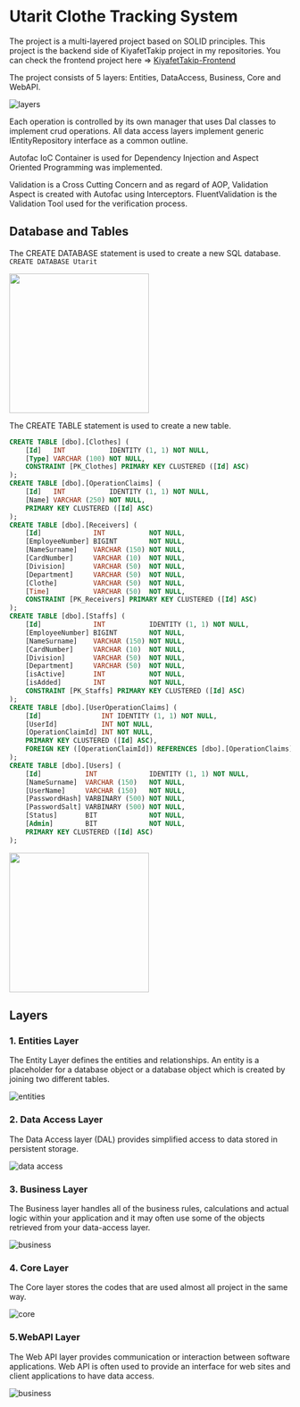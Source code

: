 # Utarit Clothe Tracking System 

The project is a multi-layered project based on SOLID principles. This project is the backend side of KiyafetTakip project in my repositories. You can check the frontend project here => [KiyafetTakip-Frontend](https://github.com/NecibeBusraUylas/KiyafetTakip-Frontend)

The project consists of 5 layers: Entities, DataAccess, Business, Core and WebAPI.

![layers](images//solution.PNG)

Each operation is controlled by its own manager that uses Dal classes to implement crud operations. All data access layers implement generic IEntityRepository interface as a common outline.

Autofac IoC Container is used for Dependency Injection and Aspect Oriented Programming was implemented.

Validation is a Cross Cutting Concern and as regard of AOP, Validation Aspect is created with Autofac using Interceptors. FluentValidation is the Validation Tool used for the verification process.

## Database and Tables

The CREATE DATABASE statement is used to create a new SQL database.
`CREATE DATABASE Utarit`

<img src="images//database.PNG" width="250" height="250">

The CREATE TABLE statement is used to create a new table.
~~~~sql
CREATE TABLE [dbo].[Clothes] (
    [Id]   INT           IDENTITY (1, 1) NOT NULL,
    [Type] VARCHAR (100) NOT NULL,
    CONSTRAINT [PK_Clothes] PRIMARY KEY CLUSTERED ([Id] ASC)
);
CREATE TABLE [dbo].[OperationClaims] (
    [Id]   INT           IDENTITY (1, 1) NOT NULL,
    [Name] VARCHAR (250) NOT NULL,
    PRIMARY KEY CLUSTERED ([Id] ASC)
);
CREATE TABLE [dbo].[Receivers] (
    [Id]             INT           NOT NULL,
    [EmployeeNumber] BIGINT        NOT NULL,
    [NameSurname]    VARCHAR (150) NOT NULL,
    [CardNumber]     VARCHAR (10)  NOT NULL,
    [Division]       VARCHAR (50)  NOT NULL,
    [Department]     VARCHAR (50)  NOT NULL,
    [Clothe]         VARCHAR (50)  NOT NULL,
    [Time]           VARCHAR (50)  NOT NULL,
    CONSTRAINT [PK_Receivers] PRIMARY KEY CLUSTERED ([Id] ASC)
);
CREATE TABLE [dbo].[Staffs] (
    [Id]             INT           IDENTITY (1, 1) NOT NULL,
    [EmployeeNumber] BIGINT        NOT NULL,
    [NameSurname]    VARCHAR (150) NOT NULL,
    [CardNumber]     VARCHAR (10)  NOT NULL,
    [Division]       VARCHAR (50)  NOT NULL,
    [Department]     VARCHAR (50)  NOT NULL,
    [isActive]       INT           NOT NULL,
    [isAdded]        INT           NOT NULL,
    CONSTRAINT [PK_Staffs] PRIMARY KEY CLUSTERED ([Id] ASC)
);
CREATE TABLE [dbo].[UserOperationClaims] (
    [Id]               INT IDENTITY (1, 1) NOT NULL,
    [UserId]           INT NOT NULL,
    [OperationClaimId] INT NOT NULL,
    PRIMARY KEY CLUSTERED ([Id] ASC),
    FOREIGN KEY ([OperationClaimId]) REFERENCES [dbo].[OperationClaims] ([Id])
);
CREATE TABLE [dbo].[Users] (
    [Id]           INT             IDENTITY (1, 1) NOT NULL,
    [NameSurname]  VARCHAR (150)   NOT NULL,
    [UserName]     VARCHAR (150)   NOT NULL,
    [PasswordHash] VARBINARY (500) NOT NULL,
    [PasswordSalt] VARBINARY (500) NOT NULL,
    [Status]       BIT             NOT NULL,
    [Admin]        BIT             NOT NULL,
    PRIMARY KEY CLUSTERED ([Id] ASC)
);
~~~~
<img src="images//tables.PNG" width="250" height="250">

## Layers
### **1. Entities Layer**
The Entity Layer defines the entities and relationships. An entity is a placeholder for a database object or a database object which is created by joining two different tables. 

![entities](images//entities.PNG)

### **2. Data Access Layer**
The Data Access layer (DAL) provides simplified access to data stored in persistent storage. 

![data access](images//dataAccess.PNG)

### **3. Business Layer**
The Business layer handles all of the business rules, calculations and actual logic within your application and it may often use some of the objects retrieved from your data-access layer. 

![business](images//business.PNG)

### **4. Core Layer**
The Core layer stores the codes that are used almost all project in the same way. 

![core](images//core.PNG)

### **5.WebAPI Layer**

The Web API layer provides communication or interaction between software applications. Web API is often used to provide an interface for web sites and client applications to have data access. 

![business](images//webAPI.PNG)
